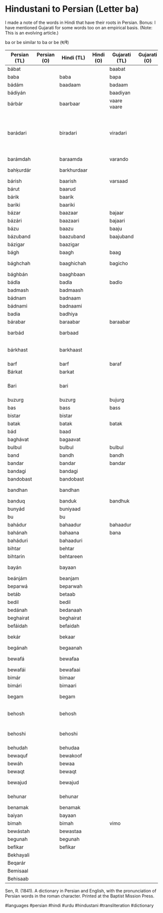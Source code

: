 # Hindustani to Persian (Letter ba)


I made a note of the words in Hindi that have their roots in Persian. Bonus: I have mentioned Gujarati for some words too on an empirical basis. (Note: This is an evolving article.)

ba or be similar to ba or be (ब/बे)


| Persian (TL) | Persian (O) | Hindi (TL)  | Hindi (O) | Gujarati (TL) | Gujarati (O) | English                             | Media link | Notes                                                            |
|--------------|-------------|-------------|-----------|---------------|--------------|-------------------------------------|------------|------------------------------------------------------------------|
| bábat        |             |             |           | baabat        |              | on account of                       | 1          |                                                                  |
| baba         |             | baba        |           | bapa          |              | father                              |            |                                                                  |
| bádám        |             | baadaam     |           | badaam        |              | almond                              | 1          |                                                                  |
| bádiyán      |             |             |           | baadiyan      |              | star anise                          | 1          |                                                                  |
| bárbár       |             | baarbaar    |           | vaare vaare   |              | again and again                     | 1          |                                                                  |
| barádari     |             | biradari    |           | viradari      |              | consanguinity                       | 1          | also sometimes refers to caste or society in Indian subcontinent |
| barámdah     |             | baraamda    |           | varando       |              | balcony                             |            |                                                                  |
| bahḳurdár    |             | barkhurdaar |           |               |              | happy person                        |            | enjoying the fruits of life                                      |
| bárish       |             | baarish     |           | varsaad       |              | rain                                |            |                                                                  |
| bárut        |             | baarud      |           |               |              | gun powder                          |            |                                                                  |
| bárik        |             | baarik      |           |               |              | fine, thin                          |            |                                                                  |
| bariki       |             | baariki     |           |               |              | fineness                            |            |                                                                  |
| bázar        |             | baazaar     |           | bajaar        |              | market                              |            |                                                                  |
| bázári       |             | baazaari    |           | bajaari       |              | of the market                       |            |                                                                  |
| bázu         |             | baazu       |           | baaju         |              | arm                                 |            |                                                                  |
| bázuband     |             | baazuband   |           | baajuband     |              | arm ornament                        |            |                                                                  |
| bázigar      |             | baazigar    |           |               |              | a juggler                           |            |                                                                  |
| bágh         |             | baagh       |           | baag          |              | garden                              |            |                                                                  |
| bághchah     |             | baaghichah  |           | bagicho       |              | a small garden                      |            |                                                                  |
| bághbán      |             | baaghbaan   |           |               |              | gardener                            |            |                                                                  |
| bádla        |             | badla       |           | badlo         |              | revenge                             |            |                                                                  |
| badmash      |             | badmaash    |           |               |              | wicked, cheat                       |            |                                                                  |
| bádnam       |             | badnaam     |           |               |              | infamous                            |            |                                                                  |
| bádnami      |             | badnaami    |           |               |              | infamy                              |            |                                                                  |
| badia        |             | badhiya     |           |               |              | wonderful                           |            |                                                                  |
| bárabar      |             | baraabar    |           | baraabar      |              | equal                               |            |                                                                  |
| barbád       |             | barbaad     |           |               |              | ruined, destroyed                   |            |                                                                  |
| bárkhast     |             | barkhaast   |           |               |              | adjournment, dismission from office |            |                                                                  |
| barf         |             | barf        |           | baraf         |              | snow                                |            |                                                                  |
| Bárkat       |             | barkat      |           |               |              | blessing                            |            |                                                                  |
| Bari         |             | bari        |           |               |              | free, innocent, guiltless           |            |                                                                  |
| buzurg       |             | buzurg      |           | bujurg        |              | elder, older                        |            |                                                                  |
| bas          |             | bass        |           | bass          |              | enough                              |            |                                                                  |
| bistar       |             | bistar      |           |               |              | bed                                 |            |                                                                  |
| batak        |             | batak       |           | batak         |              | duck                                |            |                                                                  |
| bád          |             | baad        |           |               |              | after                               |            |                                                                  |
| baghávat     |             | bagaavat    |           |               |              | rebellion                           |            |                                                                  |
| bulbul       |             | bulbul      |           | bulbul        |              | a nightingale                       |            |                                                                  |
| band         |             | bandh       |           | bandh         |              | closed                              |            |                                                                  |
| bandar       |             | bandar      |           | bandar        |              | port, harbour                       |            |                                                                  |
| bandagi      |             | bandagi     |           |               |              | servitude                           |            |                                                                  |
| bandobast    |             | bandobast   |           |               |              | arrangement                         |            |                                                                  |
| bandhan      |             | bandhan     |           |               |              | bound, to bind                      |            |                                                                  |
| banduq       |             | banduk      |           | bandhuk       |              | gun                                 |            |                                                                  |
| bunyád       |             | buniyaad    |           |               |              | foundation                          |            |                                                                  |
| bu           |             | bu          |           |               |              | smell                               |            |                                                                  |
| bahádur      |             | bahaadur    |           | bahaadur      |              | brave                               |            |                                                                  |
| bahánah      |             | bahaana     |           | bana          |              | excuse                              |            |                                                                  |
| baháduri     |             | bahaaduri   |           |               |              | bravery                             |            |                                                                  |
| bihtar       |             | behtar      |           |               |              | better                              |            |                                                                  |
| bihtarin     |             | behtareen   |           |               |              | excellent                           |            |                                                                  |
| bayán        |             | bayaan      |           |               |              | explanation, declaration            |            |                                                                  |
| beánjám      |             | beanjam     |           |               |              | endless                             |            |                                                                  |
| beparwá      |             | beparwah    |           |               |              | fearless                            |            |                                                                  |
| betáb        |             | betaab      |           |               |              | restless                            |            |                                                                  |
| bedil        |             | bedil       |           |               |              | heartless                           |            |                                                                  |
| bedánah      |             | bedanaah    |           |               |              | seedless                            |            |                                                                  |
| beghairat    |             | beghairat   |           |               |              | spiritless                          |            |                                                                  |
| befáidah     |             | befaidah    |           |               |              | useless                             |            |                                                                  |
| bekár        |             | bekaar      |           |               |              | without employment                  |            |                                                                  |
| begánah      |             | begaanah    |           |               |              | stranger                            |            |                                                                  |
| bewafá       |             | bewafaa     |           |               |              | ungrateful, cheater                 |            | cheater in a relationship                                        |
| bewafái      |             | bewafaai    |           |               |              | cheating                            |            |                                                                  |
| bimár        |             | bimaar      |           |               |              | sick                                |            |                                                                  |
| bimári       |             | bimaari     |           |               |              | sickness                            |            |                                                                  |
| begam        |             | begam       |           |               |              | a lady of high rank                 |            |                                                                  |
| behosh       |             | behosh      |           |               |              | without sense, passed out           |            | pased out in India                                               |
| behoshi      |             | behoshi     |           |               |              | state deprivation of sense          |            |                                                                  |
| behudah      |             | behudaa     |           |               |              | vague, weird                        |            |                                                                  |
| bewaquf      |             | bewakoof    |           |               |              | stupid                              |            |                                                                  |
| bewáh        |             | bewaa       |           |               |              | a widow                             |            |                                                                  |
| bewaqt       |             | bewaqt      |           |               |              | untimely                            |            |                                                                  |
| bewajud      |             | bewajud     |           |               |              | without existence                   |            |                                                                  |
| behunar      |             | behunar     |           |               |              | without ingenuity                   |            |                                                                  |
| benamak      |             | benamak     |           |               |              | without salt                        |            |                                                                  |
| baiyan       |             | bayaan      |           |               |              | clear, evident                      |            |                                                                  |
| bimah        |             | bimah       |           | vimo          |              | insurance                           |            |                                                                  |
| bewástah     |             | bewastaa    |           |               |              | causeless                           |            |                                                                  |
| begunah      |             | begunah     |           |               |              | innocent                            |            |                                                                  |
| befikar      |             | befikar     |           |               |              | worryless                           |            |                                                                  |
| Bekhayali    |             |             |           |               |              |                                     |            |                                                                  |
| Beqarár      |             |             |           |               |              |                                     |            |                                                                  |
| Bemisaal     |             |             |           |               |              |                                     |            |                                                                  |
| Behisaab     |             |             |           |               |              |                                     |            |                                                                  |



Sen, R. (1841). A dictionary in Persian and English, with the pronunciation of Persian words in the roman character. Printed at the Baptist Mission Press.


#languages #persian #hindi #urdu #hindustani #transliteration #dictionary
